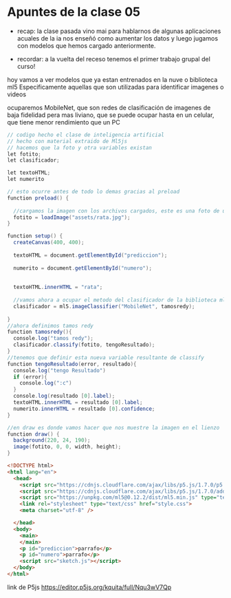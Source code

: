 # Apuntes de la clase 05 

* recap: la clase pasada vino mai para hablarnos de algunas aplicaciones acuales de la ia
nos enseñó como aumentar los datos y luego jugamos con modelos que hemos cargado anteriormente. 

* recordar: a la vuelta del receso tenemos el primer trabajo grupal del curso!

hoy vamos a ver modelos que ya estan entrenados en la nuve o biblioteca ml5 
Especificamente aquellas que son utilizadas para identificar imagenes o videos

ocuparemos MobileNet, que son redes de clasificación de imagenes de baja fidelidad pera mas liviano, que se puede ocupar hasta en un celular, que tiene menor rendimiento que un PC
 
```java
// codigo hecho el clase de inteligencia artificial
// hecho con material extraido de Ml5js
// hacemos que la foto y otra variables existan 
let fotito;
let clasificador;

let textoHTML; 
let numerito

// esto ocurre antes de todo lo demas gracias al preload
function preload() {
  
  //cargamos la imagen con los archivos cargados, este es una foto de una rata "folder/archivo"
  fotito = loadImage("assets/rata.jpg");
}

function setup() {
  createCanvas(400, 400);
  
  textoHTML = document.getElementById("prediccion");
  
  numerito = document.getElementById("numero");
  
  
  textoHTML.innerHTML = "rata";
  
  //vamos ahora a ocupar el metodo del clasificador de la biblioteca ml5js
  clasificador = ml5.imageClassifier("MobileNet", tamosredy);
  
}
//ahora definimos tamos redy
function tamosredy(){
  console.log("tamos redy");
  clasificador.classify(fotito, tengoResultado);
}
//tenemos que definir esta nueva variable resultante de classify
function tengoResultado(error, resultado){
  console.log("tengo Resultado")
  if (error){
    console.log(":c")
  }
  console.log(resultado [0].label);
  textoHTML.innerHTML = resultado [0].label;
  numerito.innerHTML = resultado [0].confidence;
}

//en draw es donde vamos hacer que nos muestre la imagen en el lienzo 
function draw() {
  background(220, 24, 190);
  image(fotito, 0, 0, width, height);
}
```

```HTML
<!DOCTYPE html>
<html lang="en">
  <head>
    <script src="https://cdnjs.cloudflare.com/ajax/libs/p5.js/1.7.0/p5.js"></script>
    <script src="https://cdnjs.cloudflare.com/ajax/libs/p5.js/1.7.0/addons/p5.sound.min.js"></script>
    <script src="https://unpkg.com/ml5@0.12.2/dist/ml5.min.js" type="text/javascript"></script>
    <link rel="stylesheet" type="text/css" href="style.css">
    <meta charset="utf-8" />

  </head>
  <body>
    <main>
    </main>
    <p id="prediccion">parrafo</p>
    <p id="numero">parrafo</p>
    <script src="sketch.js"></script>
  </body>
</html>
```
link de P5js https://editor.p5js.org/kquita/full/Nqu3wV7Qp
